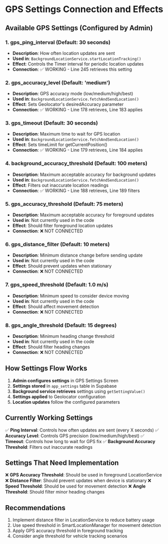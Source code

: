 # GPS Settings Connection and Effects

## Available GPS Settings (Configured by Admin)

### 1. **gps_ping_interval** (Default: 30 seconds)
- **Description**: How often location updates are sent
- **Used in**: `BackgroundLocationService.startLocationTracking()`
- **Effect**: Controls the Timer interval for periodic location updates
- **Connection**: ✅ WORKING - Line 245 retrieves this setting

### 2. **gps_accuracy_level** (Default: 'medium')
- **Description**: GPS accuracy mode (low/medium/high/best)
- **Used in**: `BackgroundLocationService.fetchAndSendLocation()`
- **Effect**: Sets Geolocator's desiredAccuracy parameter
- **Connection**: ✅ WORKING - Line 178 retrieves, Line 183 applies

### 3. **gps_timeout** (Default: 30 seconds)
- **Description**: Maximum time to wait for GPS location
- **Used in**: `BackgroundLocationService.fetchAndSendLocation()`
- **Effect**: Sets timeLimit for getCurrentPosition()
- **Connection**: ✅ WORKING - Line 179 retrieves, Line 184 applies

### 4. **background_accuracy_threshold** (Default: 100 meters)
- **Description**: Maximum acceptable accuracy for background updates
- **Used in**: `BackgroundLocationService.fetchAndSendLocation()`
- **Effect**: Filters out inaccurate location readings
- **Connection**: ✅ WORKING - Line 188 retrieves, Line 189 filters

### 5. **gps_accuracy_threshold** (Default: 75 meters)
- **Description**: Maximum acceptable accuracy for foreground updates
- **Used in**: Not currently used in the code
- **Effect**: Should filter foreground location updates
- **Connection**: ❌ NOT CONNECTED

### 6. **gps_distance_filter** (Default: 10 meters)
- **Description**: Minimum distance change before sending update
- **Used in**: Not currently used in the code
- **Effect**: Should prevent updates when stationary
- **Connection**: ❌ NOT CONNECTED

### 7. **gps_speed_threshold** (Default: 1.0 m/s)
- **Description**: Minimum speed to consider device moving
- **Used in**: Not currently used in the code
- **Effect**: Should affect movement detection
- **Connection**: ❌ NOT CONNECTED

### 8. **gps_angle_threshold** (Default: 15 degrees)
- **Description**: Minimum heading change threshold
- **Used in**: Not currently used in the code
- **Effect**: Should filter heading changes
- **Connection**: ❌ NOT CONNECTED

## How Settings Flow Works

1. **Admin configures settings** in GPS Settings Screen
2. **Settings stored** in `app_settings` table in Supabase
3. **Background service retrieves** settings using `getSettingValue()`
4. **Settings applied** to Geolocator configuration
5. **Location updates** follow the configured parameters

## Currently Working Settings

✅ **Ping Interval**: Controls how often updates are sent (every X seconds)
✅ **Accuracy Level**: Controls GPS precision (low/medium/high/best)
✅ **Timeout**: Controls how long to wait for GPS fix
✅ **Background Accuracy Threshold**: Filters out inaccurate readings

## Settings That Need Implementation

❌ **GPS Accuracy Threshold**: Should be used in foreground LocationService
❌ **Distance Filter**: Should prevent updates when device is stationary
❌ **Speed Threshold**: Should be used for movement detection
❌ **Angle Threshold**: Should filter minor heading changes

## Recommendations

1. Implement distance filter in LocationService to reduce battery usage
2. Use speed threshold in SmartLocationManager for movement detection
3. Apply GPS accuracy threshold in foreground tracking
4. Consider angle threshold for vehicle tracking scenarios